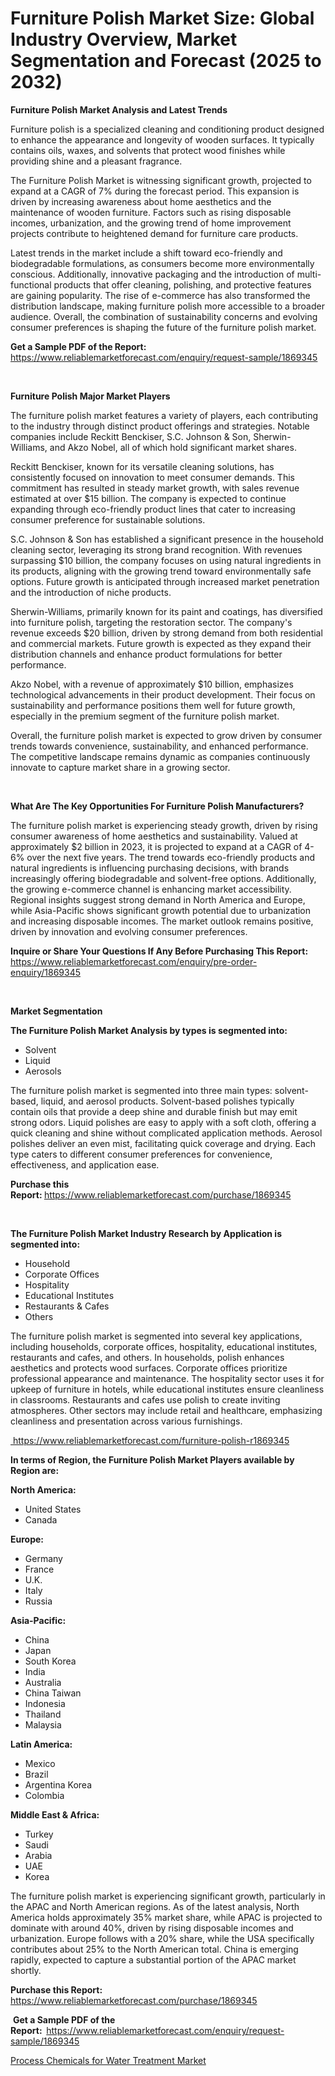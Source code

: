 <p><h1>Furniture Polish Market Size: Global Industry Overview, Market Segmentation and Forecast (2025 to 2032)</h1></p><p><strong>Furniture Polish Market Analysis and Latest Trends</strong></p>
<p><p>Furniture polish is a specialized cleaning and conditioning product designed to enhance the appearance and longevity of wooden surfaces. It typically contains oils, waxes, and solvents that protect wood finishes while providing shine and a pleasant fragrance.</p><p>The Furniture Polish Market is witnessing significant growth, projected to expand at a CAGR of 7% during the forecast period. This expansion is driven by increasing awareness about home aesthetics and the maintenance of wooden furniture. Factors such as rising disposable incomes, urbanization, and the growing trend of home improvement projects contribute to heightened demand for furniture care products. </p><p>Latest trends in the market include a shift toward eco-friendly and biodegradable formulations, as consumers become more environmentally conscious. Additionally, innovative packaging and the introduction of multi-functional products that offer cleaning, polishing, and protective features are gaining popularity. The rise of e-commerce has also transformed the distribution landscape, making furniture polish more accessible to a broader audience. Overall, the combination of sustainability concerns and evolving consumer preferences is shaping the future of the furniture polish market.</p></p>
<p><strong>Get a Sample PDF of the Report:&nbsp;</strong> <a href="https://www.reliablemarketforecast.com/enquiry/request-sample/1869345?utm_campaign=2308&utm_medium=2&utm_source=Github&utm_content=ia&utm_term=31032025&utm_id=furniture-polish">https://www.reliablemarketforecast.com/enquiry/request-sample/1869345</a></p>
<p>&nbsp;</p>
<p><strong>Furniture Polish Major Market Players</strong></p>
<p><p>The furniture polish market features a variety of players, each contributing to the industry through distinct product offerings and strategies. Notable companies include Reckitt Benckiser, S.C. Johnson & Son, Sherwin-Williams, and Akzo Nobel, all of which hold significant market shares.</p><p>Reckitt Benckiser, known for its versatile cleaning solutions, has consistently focused on innovation to meet consumer demands. This commitment has resulted in steady market growth, with sales revenue estimated at over $15 billion. The company is expected to continue expanding through eco-friendly product lines that cater to increasing consumer preference for sustainable solutions.</p><p>S.C. Johnson & Son has established a significant presence in the household cleaning sector, leveraging its strong brand recognition. With revenues surpassing $10 billion, the company focuses on using natural ingredients in its products, aligning with the growing trend toward environmentally safe options. Future growth is anticipated through increased market penetration and the introduction of niche products.</p><p>Sherwin-Williams, primarily known for its paint and coatings, has diversified into furniture polish, targeting the restoration sector. The company's revenue exceeds $20 billion, driven by strong demand from both residential and commercial markets. Future growth is expected as they expand their distribution channels and enhance product formulations for better performance.</p><p>Akzo Nobel, with a revenue of approximately $10 billion, emphasizes technological advancements in their product development. Their focus on sustainability and performance positions them well for future growth, especially in the premium segment of the furniture polish market.</p><p>Overall, the furniture polish market is expected to grow driven by consumer trends towards convenience, sustainability, and enhanced performance. The competitive landscape remains dynamic as companies continuously innovate to capture market share in a growing sector.</p></p>
<p>&nbsp;</p>
<p><strong>What Are The Key Opportunities For Furniture Polish Manufacturers?</strong></p>
<p><p>The furniture polish market is experiencing steady growth, driven by rising consumer awareness of home aesthetics and sustainability. Valued at approximately $2 billion in 2023, it is projected to expand at a CAGR of 4-6% over the next five years. The trend towards eco-friendly products and natural ingredients is influencing purchasing decisions, with brands increasingly offering biodegradable and solvent-free options. Additionally, the growing e-commerce channel is enhancing market accessibility. Regional insights suggest strong demand in North America and Europe, while Asia-Pacific shows significant growth potential due to urbanization and increasing disposable incomes. The market outlook remains positive, driven by innovation and evolving consumer preferences.</p></p>
<p><strong>Inquire or Share Your Questions If Any Before Purchasing This Report:</strong> <a href="https://www.reliablemarketforecast.com/enquiry/pre-order-enquiry/1869345?utm_campaign=2308&utm_medium=2&utm_source=Github&utm_content=ia&utm_term=31032025&utm_id=furniture-polish">https://www.reliablemarketforecast.com/enquiry/pre-order-enquiry/1869345</a></p>
<p>&nbsp;</p>
<p><strong>Market Segmentation</strong></p>
<p><strong>The Furniture Polish Market Analysis by types is segmented into:</strong></p>
<p><ul><li>Solvent</li><li>Liquid</li><li>Aerosols</li></ul></p>
<p><p>The furniture polish market is segmented into three main types: solvent-based, liquid, and aerosol products. Solvent-based polishes typically contain oils that provide a deep shine and durable finish but may emit strong odors. Liquid polishes are easy to apply with a soft cloth, offering a quick cleaning and shine without complicated application methods. Aerosol polishes deliver an even mist, facilitating quick coverage and drying. Each type caters to different consumer preferences for convenience, effectiveness, and application ease.</p></p>
<p><strong>Purchase this Report:&nbsp;</strong><a href="https://www.reliablemarketforecast.com/purchase/1869345?utm_campaign=2308&utm_medium=2&utm_source=Github&utm_content=ia&utm_term=31032025&utm_id=furniture-polish">https://www.reliablemarketforecast.com/purchase/1869345</a></p>
<p>&nbsp;</p>
<p><strong>The Furniture Polish Market Industry Research by Application is segmented into:</strong></p>
<p><ul><li>Household</li><li>Corporate Offices</li><li>Hospitality</li><li>Educational Institutes</li><li>Restaurants & Cafes</li><li>Others</li></ul></p>
<p><p>The furniture polish market is segmented into several key applications, including households, corporate offices, hospitality, educational institutes, restaurants and cafes, and others. In households, polish enhances aesthetics and protects wood surfaces. Corporate offices prioritize professional appearance and maintenance. The hospitality sector uses it for upkeep of furniture in hotels, while educational institutes ensure cleanliness in classrooms. Restaurants and cafes use polish to create inviting atmospheres. Other sectors may include retail and healthcare, emphasizing cleanliness and presentation across various furnishings.</p></p>
<p><a href="https://www.reliablemarketforecast.com/furniture-polish-r1869345?utm_campaign=2308&utm_medium=2&utm_source=Github&utm_content=ia&utm_term=31032025&utm_id=furniture-polish">&nbsp;https://www.reliablemarketforecast.com/furniture-polish-r1869345</a></p>
<p><strong>In terms of Region, the Furniture Polish Market Players available by Region are:</strong></p>
<p>
    <p> <strong> North America: </strong>
        <ul>
            <li>United States</li>
            <li>Canada</li>
        </ul>
        </p> 
    <p> <strong> Europe: </strong>
        <ul>
            <li>Germany</li>
            <li>France</li>
            <li>U.K.</li>
            <li>Italy</li>
            <li>Russia</li>
        </ul>
        </p> 
    <p> <strong> Asia-Pacific: </strong>
        <ul>
            <li>China</li>
            <li>Japan</li>
            <li>South Korea</li>
            <li>India</li>
            <li>Australia</li>
            <li>China Taiwan</li>
            <li>Indonesia</li>
            <li>Thailand</li>
            <li>Malaysia</li>
        </ul>
        </p> 
    <p> <strong> Latin America: </strong>
        <ul>
            <li>Mexico</li>
            <li>Brazil</li>
            <li>Argentina Korea</li>
            <li>Colombia</li>
        </ul>
        </p> 
    <p> <strong> Middle East & Africa: </strong>
        <ul>
            <li>Turkey</li>
            <li>Saudi</li>
            <li>Arabia</li>
            <li>UAE</li>
            <li>Korea</li>
        </ul>
    </p>
    </p>
<p><p>The furniture polish market is experiencing significant growth, particularly in the APAC and North American regions. As of the latest analysis, North America holds approximately 35% market share, while APAC is projected to dominate with around 40%, driven by rising disposable incomes and urbanization. Europe follows with a 20% share, while the USA specifically contributes about 25% to the North American total. China is emerging rapidly, expected to capture a substantial portion of the APAC market shortly.</p></p>
<p><strong>Purchase this Report: </strong><a href="https://www.reliablemarketforecast.com/purchase/1869345?utm_campaign=2308&utm_medium=2&utm_source=Github&utm_content=ia&utm_term=31032025&utm_id=furniture-polish">https://www.reliablemarketforecast.com/purchase/1869345</a></p>
<p>&nbsp;<strong>Get a Sample PDF of the Report:&nbsp;&nbsp;</strong><a href="https://www.reliablemarketforecast.com/enquiry/request-sample/1869345?utm_campaign=2308&utm_medium=2&utm_source=Github&utm_content=ia&utm_term=31032025&utm_id=furniture-polish">https://www.reliablemarketforecast.com/enquiry/request-sample/1869345</a></p>
<p><strong></strong></p>
<p><p><a href="https://github.com/leopardmicheal7019/Market-Research-Report-List-1/blob/main/process-chemicals-for-water-treatment-market.md?utm_campaign=2308&utm_medium=2&utm_source=Github&utm_content=ia&utm_term=31032025&utm_id=furniture-polish">Process Chemicals for Water Treatment Market</a></p></p>